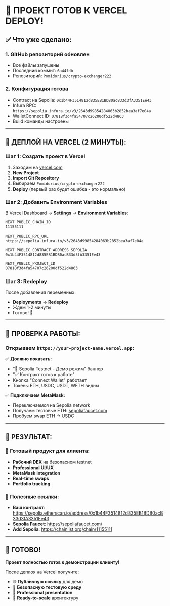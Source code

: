 # 🎉 ПРОЕКТ ГОТОВ К VERCEL DEPLOY!

## ✅ Что уже сделано:

### 1. **GitHub репозиторий обновлен** 
- Все файлы запушены
- Последний коммит: `6a44fdb`
- Репозиторий: `Pomidorius/crypto-exchanger222`

### 2. **Конфигурация готова**
- Contract на Sepolia: `0x1b44F3514812d835EB1BDB0acB33d3fA3351Ee43`
- Infura RPC: `https://sepolia.infura.io/v3/2643d99854284063b2852bea3af7e04a`
- WalletConnect ID: `07818f3d4fa54707c26200df522d4863`
- Build команды настроены

---

## 🚀 ДЕПЛОЙ НА VERCEL (2 МИНУТЫ):

### Шаг 1: Создать проект в Vercel
1. Заходим на [vercel.com](https://vercel.com)
2. **New Project** 
3. **Import Git Repository** 
4. Выбираем `Pomidorius/crypto-exchanger222`
5. **Deploy** (первый раз будет ошибка - это нормально)

### Шаг 2: Добавить Environment Variables
В Vercel Dashboard → **Settings** → **Environment Variables**:

```bash
NEXT_PUBLIC_CHAIN_ID
11155111

NEXT_PUBLIC_RPC_URL
https://sepolia.infura.io/v3/2643d99854284063b2852bea3af7e04a

NEXT_PUBLIC_CONTRACT_ADDRESS_SEPOLIA
0x1b44F3514812d835EB1BDB0acB33d3fA3351Ee43

NEXT_PUBLIC_PROJECT_ID
07818f3d4fa54707c26200df522d4863
```

### Шаг 3: Redeploy
После добавления переменных:
- **Deployments** → **Redeploy**
- Ждем 1-2 минуты
- Готово! 🎉

---

## 🧪 ПРОВЕРКА РАБОТЫ:

### Открываем `https://your-project-name.vercel.app`:

✅ **Должно показать:**
- "🧪 Sepolia Testnet - Демо режим" баннер
- "✅ Контракт готов к работе" 
- Кнопка "Connect Wallet" работает
- Токены ETH, USDC, USDT, WETH видны

✅ **Подключаем MetaMask:**
- Переключаемся на Sepolia network
- Получаем тестовые ETH: [sepoliafaucet.com](https://sepoliafaucet.com/)
- Пробуем swap ETH → USDC

---

## 🎯 РЕЗУЛЬТАТ:

### 💼 Готовый продукт для клиента:
- **Рабочий DEX** на безопасном testnet
- **Professional UI/UX** 
- **MetaMask integration**
- **Real-time swaps**
- **Portfolio tracking**

### 🔗 Полезные ссылки:
- **Ваш контракт**: https://sepolia.etherscan.io/address/0x1b44F3514812d835EB1BDB0acB33d3fA3351Ee43
- **Sepolia Faucet**: https://sepoliafaucet.com/
- **Add Sepolia**: https://chainlist.org/chain/11155111

---

## 🎉 ГОТОВО!

**Проект полностью готов к демонстрации клиенту!**

После деплоя на Vercel получите:
- 🌐 **Публичную ссылку** для демо
- 🔐 **Безопасную тестовую среду**
- 💼 **Professional presentation**
- 🚀 **Ready-to-scale** архитектуру

